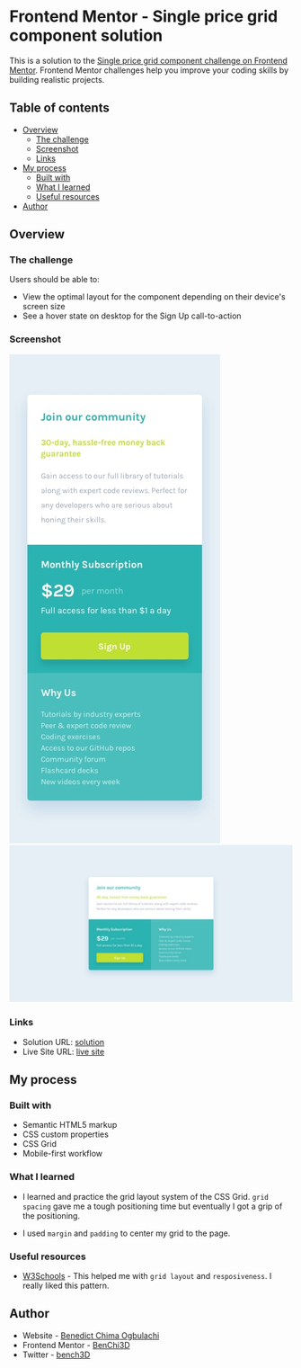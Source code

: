 # Frontend Mentor - Single price grid component solution

This is a solution to the [Single price grid component challenge on Frontend Mentor](https://www.frontendmentor.io/challenges/single-price-grid-component-5ce41129d0ff452fec5abbbc). Frontend Mentor challenges help you improve your coding skills by building realistic projects. 

## Table of contents

- [Overview](#overview)
  - [The challenge](#the-challenge)
  - [Screenshot](#screenshot)
  - [Links](#links)
- [My process](#my-process)
  - [Built with](#built-with)
  - [What I learned](#what-i-learned)
  - [Useful resources](#useful-resources)
- [Author](#author)

## Overview

### The challenge

Users should be able to:

- View the optimal layout for the component depending on their device's screen size
- See a hover state on desktop for the Sign Up call-to-action

### Screenshot

![mobile view](design/mobile-design.jpg)
![desktop view](design/desktop-design.jpg)

### Links

- Solution URL: [solution](https://github.com/BenChi3D/single-price-grid-component-master)
- Live Site URL: [live site](https://benchi3d.github.io/single-price-grid-component-master/)

## My process

### Built with

- Semantic HTML5 markup
- CSS custom properties
- CSS Grid
- Mobile-first workflow

### What I learned

- I learned and practice the grid layout system of the CSS Grid. `grid spacing` gave me a tough positioning time but eventually I got a grip of the positioning.

- I used `margin` and `padding` to center my grid to the page.

### Useful resources

- [W3Schools](https://www.w3schools.com) - This helped me with `grid layout` and `resposiveness`. I really liked this pattern.

## Author

- Website - [Benedict Chima Ogbulachi](https://www.linkedin.com/in/benedictchimaogbulachi/)
- Frontend Mentor - [BenChi3D](https://www.frontendmentor.io/profile/BenChi3D)
- Twitter - [bench3D](https://www.twitter.com/_bench3d)
